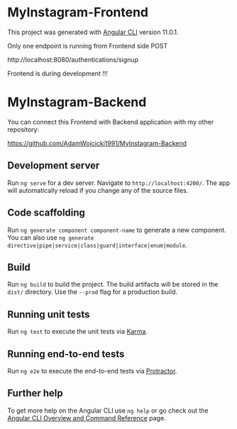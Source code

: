 # MyInstagram-Frontend

This project was generated with [Angular CLI](https://github.com/angular/angular-cli) version 11.0.1.

Only one endpoint is running from Frontend side POST

http://localhost:8080/authentications/signup

Frontend is during development !!!

# MyInstagram-Backend

You can connect this Frontend with Backend application with my other repository:

https://github.com/AdamWojcicki1991/MyInstagram-Backend

## Development server

Run `ng serve` for a dev server. Navigate to `http://localhost:4200/`. The app will automatically reload if you change
any of the source files.

## Code scaffolding

Run `ng generate component component-name` to generate a new component. You can also
use `ng generate directive|pipe|service|class|guard|interface|enum|module`.

## Build

Run `ng build` to build the project. The build artifacts will be stored in the `dist/` directory. Use the `--prod` flag
for a production build.

## Running unit tests

Run `ng test` to execute the unit tests via [Karma](https://karma-runner.github.io).

## Running end-to-end tests

Run `ng e2e` to execute the end-to-end tests via [Protractor](http://www.protractortest.org/).

## Further help

To get more help on the Angular CLI use `ng help` or go check out
the [Angular CLI Overview and Command Reference](https://angular.io/cli) page.
